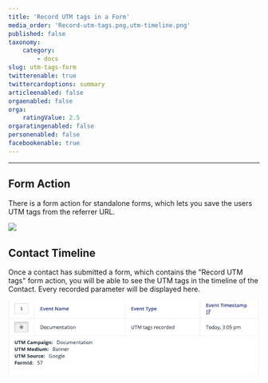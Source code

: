 ```yaml
---
title: 'Record UTM tags in a Form'
media_order: 'Record-utm-tags.png,utm-timeline.png'
published: false
taxonomy:
    category:
        - docs
slug: utm-tags-form
twitterenable: true
twittercardoptions: summary
articleenabled: false
orgaenabled: false
orga:
    ratingValue: 2.5
orgaratingenabled: false
personenabled: false
facebookenable: true
---
```


---------------------

## Form Action

There is a form action for standalone forms, which lets you save the users UTM tags from the referrer URL.

![](Record-utm-tags.png)

## Contact Timeline

Once a contact has submitted a form, which contains the "Record UTM tags" form action, you will be able to see the UTM tags in the timeline of the Contact. Every recorded parameter will be displayed here.

![](utm-timeline.png)